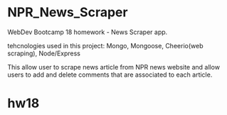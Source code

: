 # NPR_News_Scraper
WebDev Bootcamp 18 homework - News Scraper app.

tehcnologies used in this project: Mongo, Mongoose, Cheerio(web scraping), Node/Express

This allow user to scrape news article from NPR news website and allow users to add and delete comments that are associated to each article.


# hw18

